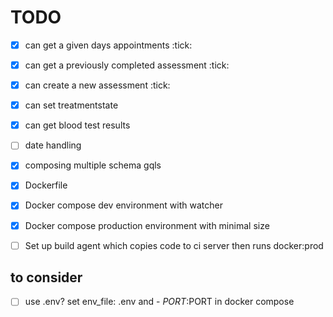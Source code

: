 # TODO

- [x] can get a given days appointments :tick:
- [x] can get a previously completed assessment :tick:
- [x] can create a new assessment :tick:
- [x] can set treatmentstate
- [x] can get blood test results
- [ ] date handling
- [x] composing multiple schema gqls
- [x] Dockerfile
- [x] Docker compose dev environment with watcher
- [x] Docker compose production environment with minimal size
- [ ] Set up build agent which copies code to ci server then runs docker:prod



## to consider
- [ ] use .env? set env_file: .env and - $PORT:$PORT in docker compose